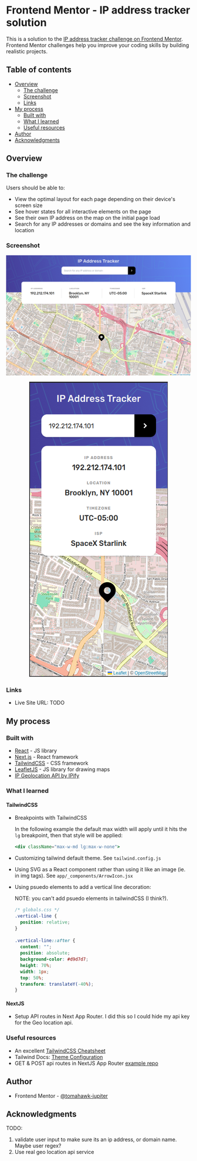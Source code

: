 # Frontend Mentor - IP address tracker solution

This is a solution to the [IP address tracker challenge on Frontend Mentor](https://www.frontendmentor.io/challenges/ip-address-tracker-I8-0yYAH0). Frontend Mentor challenges help you improve your coding skills by building realistic projects.

## Table of contents

- [Overview](#overview)
  - [The challenge](#the-challenge)
  - [Screenshot](#screenshot)
  - [Links](#links)
- [My process](#my-process)
  - [Built with](#built-with)
  - [What I learned](#what-i-learned)
  - [Useful resources](#useful-resources)
- [Author](#author)
- [Acknowledgments](#acknowledgments)

## Overview

### The challenge

Users should be able to:

- View the optimal layout for each page depending on their device's screen size
- See hover states for all interactive elements on the page
- See their own IP address on the map on the initial page load
- Search for any IP addresses or domains and see the key information and location

### Screenshot

![Desktop screenshot](./public/screenshot-desktop.png)

<div style="text-align: center;">
  <img src="./public/screenshot-mobile.png"/>
</div>

### Links

- Live Site URL: TODO

## My process

### Built with

- [React](https://reactjs.org/) - JS library
- [Next.js](https://nextjs.org/) - React framework
- [TailwindCSS](https://tailwindcss.com/) - CSS framework
- [LeafletJS](https://leafletjs.com/) - JS library for drawing maps
- [IP Geolocation API by IPify](https://geo.ipify.org/)

### What I learned

#### TailwindCSS

- Breakpoints with TailwindCSS

  In the following example the default max width will apply until it hits the `lg` breakpoint, then that style will be applied:

  ```jsx
  <div className="max-w-md lg:max-w-none">
  ```

- Customizing tailwind default theme. See `tailwind.config.js`
- Using SVG as a React component rather than using it like an image (ie. in img tags). See `app/_components/ArrowIcon.jsx`
- Using psuedo elements to add a vertical line decoration:

  NOTE: you can't add psuedo elements in tailwindCSS (I think?).

  ```css
  /* globals.css */
  .vertical-line {
    position: relative;
  }

  .vertical-line::after {
    content: "";
    position: absolute;
    background-color: #d9d7d7;
    height: 70%;
    width: 1px;
    top: 50%;
    transform: translateY(-40%);
  }
  ```

#### NextJS

- Setup API routes in Next App Router. I did this so I could hide my api key for the Geo location api.

### Useful resources

- An excellent [TailwindCSS Cheatsheet](https://nerdcave.com/tailwind-cheat-sheet)
- Tailwind Docs: [Theme Configuration](https://tailwindcss.com/docs/theme)
- GET & POST api routes in NextJS App Router [example repo](https://github.com/iambstha/blog-post-request-nextjs-app-router/blob/master/app/page.js)

## Author

- Frontend Mentor - [@tomahawk-jupiter](https://www.frontendmentor.io/profile/tomahawk-jupiter)

## Acknowledgments

TODO:

1. validate user input to make sure its an ip address, or domain name. Maybe user regex?
1. Use real geo location api service
